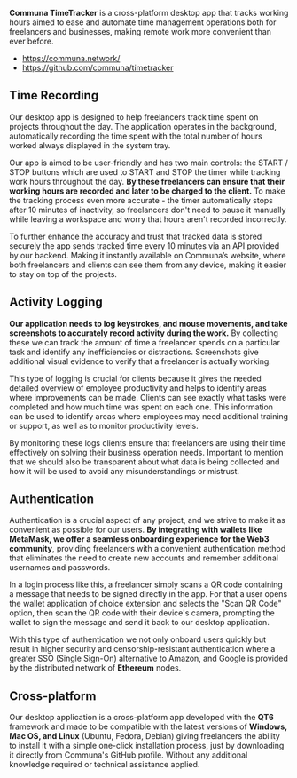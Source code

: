 **Communa TimeTracker** is a cross-platform desktop app that tracks working hours aimed to ease and automate time management operations both for freelancers and businesses, making remote work more convenient than ever before.

- https://communa.network/
- https://github.com/communa/timetracker

## Time Recording

Our desktop app is designed to help freelancers track time spent on projects throughout the day. The application operates in the background, automatically recording the time spent with the total number of hours worked always displayed in the system tray.

Our app is aimed to be user-friendly and has two main controls: the START / STOP buttons which are used to START and STOP the timer while tracking work hours throughout the day. **By these freelancers can ensure that their working hours are recorded and later to be charged to the client.** To make the tracking process even more accurate - the timer automatically stops after 10 minutes of inactivity, so freelancers don't need to pause it manually while leaving a workspace and worry that hours aren't recorded incorrectly.

To further enhance the accuracy and trust that tracked data is stored securely the app sends tracked time every 10 minutes via an API provided by our backend. Making it instantly available on Communa’s website, where both freelancers and clients can see them from any device, making it easier to stay on top of the projects.

## Activity Logging

**Our application needs to log keystrokes, and mouse movements, and take screenshots to accurately record activity during the work.** By collecting these we can track the amount of time a freelancer spends on a particular task and identify any inefficiencies or distractions. Screenshots give additional visual evidence to verify that a freelancer is actually working.

This type of logging is crucial for clients because it gives the needed detailed overview of employee productivity and helps to identify areas where improvements can be made. Clients can see exactly what tasks were completed and how much time was spent on each one. This information can be used to identify areas where employees may need additional training or support, as well as to monitor productivity levels.

By monitoring these logs clients ensure that freelancers are using their time effectively on solving their business operation needs. Important to mention that we should also be transparent about what data is being collected and how it will be used to avoid any misunderstandings or mistrust.

## Authentication

Authentication is a crucial aspect of any project, and we strive to make it as convenient as possible for our users. **By integrating with wallets like MetaMask, we offer a seamless onboarding experience for the Web3 community**, providing freelancers with a convenient authentication method that eliminates the need to create new accounts and remember additional usernames and passwords.

In a login process like this, a freelancer simply scans a QR code containing a message that needs to be signed directly in the app. For that a user opens the wallet application of choice extension and selects the "Scan QR Code" option, then scan the QR code with their device's camera, prompting the wallet to sign the message and send it back to our desktop application.

With this type of authentication we not only onboard users quickly but result in higher security and censorship-resistant authentication where a greater SSO (Single Sign-On) alternative to Amazon, and Google is provided by the distributed network of **Ethereum** nodes.

## Cross-platform

Our desktop application is a cross-platform app developed with the **QT6** framework and made to be compatible with the latest versions of **Windows, Mac OS, and Linux** (Ubuntu, Fedora, Debian) giving freelancers the ability to install it with a simple one-click installation process, just by downloading it directly from Communa's GitHub profile. Without any additional knowledge required or technical assistance applied.

